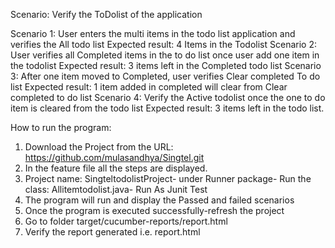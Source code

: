 Scenario: Verify the ToDolist of the application

Scenario 1: User enters the multi items in the todo list application and verifies the All todo list
Expected result: 4 Items in the Todolist
Scenario 2: User verifies all Completed items in the to do list once user add one item in the todolist
Expected result: 3 items left in the Completed todo list
Scenario 3: After one item moved to Completed, user verifies Clear completed To do list
Expected result: 1 item added in completed will clear from Clear completed to do list
Scenario 4: Verify the Active todolist once the one to do item is cleared from the todo list
Expected result: 3 items left in the todo list.

How to run the program:
1. Download the Project from the URL: https://github.com/mulasandhya/Singtel.git
1. In the feature file all the steps are displayed.
2. Project name: SingteltodolistProject- under Runner package- Run the class: Allitemtodolist.java- Run As Junit Test
3. The program will run and display the Passed and failed scenarios
4. Once the program is executed successfully-refresh the project
5. Go to folder target/cucumber-reports/report.html
6. Verify the report generated i.e. report.html

